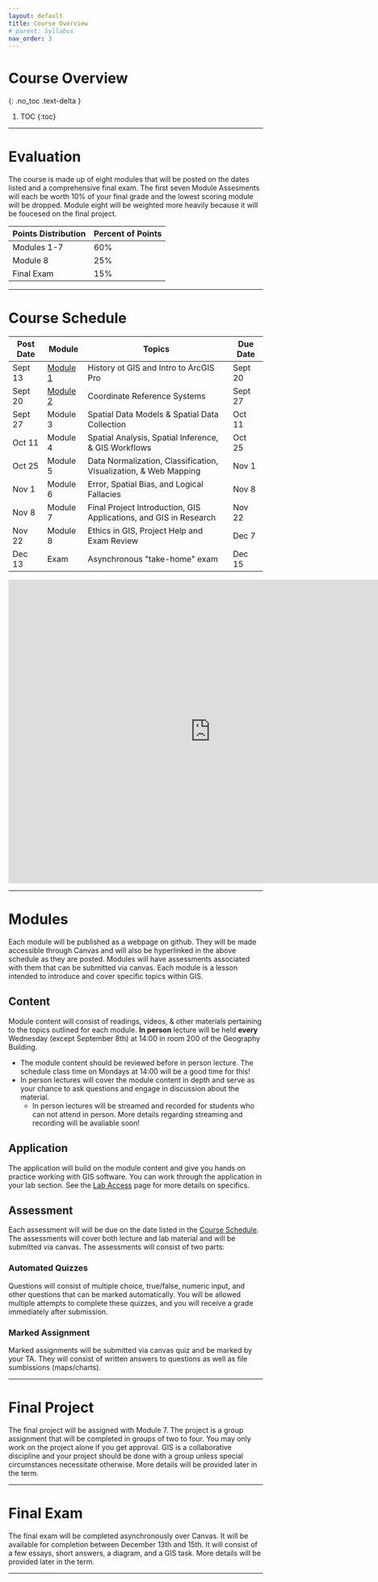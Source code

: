 ```yaml
---
layout: default
title: Course Overview
# parent: Syllabus
nav_order: 3
---
```


# Course Overview
{: .no_toc .text-delta }

1. TOC
{:toc}

---

# Evaluation

The course is made up of eight modules that will be posted on the dates listed and a comprehensive final exam.  The first seven Module Assesments will each be worth 10% of your final grade and the lowest scoring module will be dropped.  Module eight will be weighted more heavily because it will be foucesed on the final project.

| Points Distribution | Percent of Points |
|---------------------|-------------------|
| Modules 1-7         | 60%               |
| Module 8            | 25%               |
| Final Exam          | 15%               |

---

# Course Schedule

|Post Date|                          Module                           |                             Topics                              |Due Date|
|---------|-----------------------------------------------------------|-----------------------------------------------------------------|--------|
|Sept 13  |[Module 1](https://june-skeeter.github.io/Module1_GEOS270/)|History ot GIS and Intro to ArcGIS Pro                           |Sept 20 |
|Sept 20  |[Module 2](https://june-skeeter.github.io/Module2_GEOS270/)|Coordinate Reference Systems                                     |Sept 27 |
|Sept 27  |Module 3                                                   |Spatial Data Models & Spatial Data Collection                    |Oct 11  |
|Oct 11   |Module 4                                                   |Spatial Analysis, Spatial Inference, & GIS Workflows             |Oct 25  |
|Oct 25   |Module 5                                                   |Data Normalization, Classification, Visualization, & Web Mapping |Nov 1   |
|Nov 1    |Module 6                                                   |Error, Spatial Bias, and Logical Fallacies                       |Nov 8   |
|Nov 8    |Module 7                                                   |Final Project Introduction, GIS Applications, and GIS in Research|Nov 22  |
|Nov 22   |Module 8                                                   |Ethics in GIS, Project Help and Exam Review                      |Dec 7   |
|Dec 13   |Exam                                                       |Asynchronous "take-home" exam                                    |Dec 15  |


<iframe src="https://calendar.google.com/calendar/embed?src=8c8pmsg6k1kf44sdn9mh84p0bg%40group.calendar.google.com&ctz=America%2FVancouver" style="border: 0" width="800" height="600" frameborder="0" scrolling="no"></iframe>

---

# Modules

Each module will be published as a webpage on github.  They will be made accessible through Canvas and will also be hyperlinked in the above schedule as they are posted.  Modules will have assessments associated with them that can be submitted via canvas.  Each module is a lesson intended to introduce and cover specific topics within GIS.

## Content

Module content will consist of readings, videos, & other materials pertaining to the topics outlined for each module.  **In person** lecture will be held **every** Wednesday (except September 8th) at 14:00 in room 200 of the Geography Building.
* The module content should be reviewed before in person lecture.  The schedule class time on Mondays at 14:00 will be a good time for this!
* In person lectures will cover the module content in depth and serve as your chance to ask questions and engage in discussion about the material.
  * In person lectures will be streamed and recorded for students who can not attend in person.  More details regarding streaming and recording will be avaliable soon!

## Application

The application will build on the module content and give you hands on practice working with GIS software.  You can work through the application in your lab section.  See the [Lab Access](/Labs.md) page for more details on specifics. 

## Assessment

Each assessment will will be due on the date listed in the [Course Schedule](#course-schedule).  The assessments will cover both lecture and lab material and will be submitted via canvas.  The assessments will consist of two parts:

### Automated Quizzes

Questions will consist of multiple choice, true/false, numeric input, and other questions that can be marked automatically.  You will be allowed multiple attempts to complete these quizzes, and you will receive a grade immediately after submission.  

### Marked Assignment

Marked assignments will be submitted via canvas quiz and be marked by your TA.  They will consist of written answers to questions as well as file sumbissions (maps/charts).

---

# Final Project

The final project will be assigned with Module 7.  The project is a group assignment that will be completed in groups of two to four.  You may only work on the project alone if you get approval.  GIS is a collaborative discipline and your project should be done with a group unless special circumstances necessitate otherwise.  More details will be provided later in the term.

---

# Final Exam

The final exam will be completed asynchronously over Canvas. It will be available for completion between December 13th and 15th.  It will consist of a few essays, short answers, a diagram, and a GIS task.  More details will be provided later in the term.

---